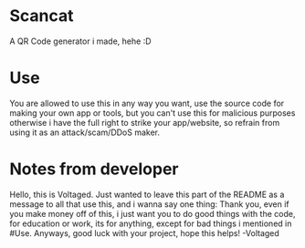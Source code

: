 # Scancat
A QR Code generator i made, hehe :D
# Use
You are allowed to use this in any way you want, use the source code for making your own app or tools, but you can't use this for malicious purposes otherwise i have the full right to strike your app/website, so refrain from using it as an attack/scam/DDoS maker.

# Notes from developer
Hello, this is Voltaged. Just wanted to leave this part of the README as a message to all that use this, and i wanna say one thing: Thank you, even if you make money off of this, i just want you to do good things with the code, for education or work, its for anything, except for bad things i mentioned in #Use. Anyways, good luck with your project, hope this helps! -Voltaged
